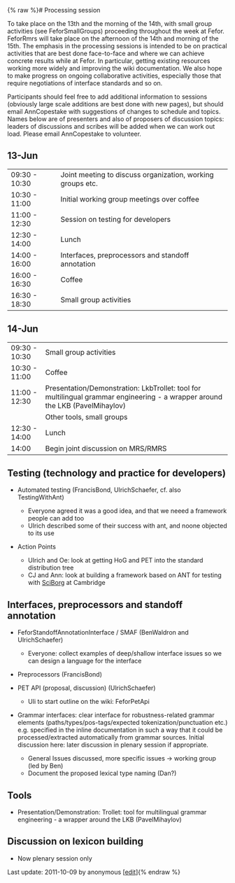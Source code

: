 {% raw %}# Processing session

To take place on the 13th and the morning of the 14th, with small group
activities (see FeforSmallGroups) proceeding
throughout the week at Fefor. FeforRmrs will take place on
the afternoon of the 14th and morning of the 15th. The emphasis in the
processing sessions is intended to be on practical activities that are
best done face-to-face and where we can achieve concrete results while
at Fefor. In particular, getting existing resources working more widely
and improving the wiki documentation. We also hope to make progress on
ongoing collaborative activities, especially those that require
negotiations of interface standards and so on.

Participants should feel free to add additional information to sessions
(obviously large scale additions are best done with new pages), but
should email AnnCopestake with suggestions of changes to
schedule and topics. Names below are of presenters and also of proposers
of discussion topics: leaders of discussions and scribes will be added
when we can work out load. Please email AnnCopestake to
volunteer.

## 13-Jun

|               |                                                            |
|---------------|------------------------------------------------------------|
| 09:30 - 10:30 | Joint meeting to discuss organization, working groups etc. |
| 10:30 - 11:00 | Initial working group meetings over coffee                 |
| 11:00 - 12:30 | Session on testing for developers                          |
| 12:30 - 14:00 | Lunch                                                      |
| 14:00 - 16:00 | Interfaces, preprocessors and standoff annotation          |
| 16:00 - 16:30 | Coffee                                                     |
| 16:30 - 18:30 | Small group activities                 |

## 14-Jun

|               |                                                                                                                                                             |
|---------------|-------------------------------------------------------------------------------------------------------------------------------------------------------------|
| 09:30 - 10:30 | Small group activities                                                                                                                  |
| 10:30 - 11:00 | Coffee                                                                                                                                                      |
| 11:00 - 12:30 | Presentation/Demonstration: LkbTrollet: tool for multilingual grammar engineering - a wrapper around the LKB (PavelMihaylov) |
|               | Other tools, small groups                                                                                                                                   |
| 12:30 - 14:00 | Lunch                                                                                                                                                       |
| 14:00         | Begin joint discussion on MRS/RMRS                                                                                                             |

## Testing (technology and practice for developers)

- Automated testing (FrancisBond,
UlrichSchaefer, cf. also
TestingWithAnt)
  
  - Everyone agreed it was a good idea, and that we neeed a
framework people can add too
  - Ulrich described some of their success with ant, and noone
objected to its use
- Action Points
  - Ulrich and Oe: look at getting HoG and PET into the standard
distribution tree
  - CJ and Ann: look at building a framework based on ANT for
testing with [SciBorg](/SciBorg) at Cambridge

## Interfaces, preprocessors and standoff annotation

- FeforStandoffAnnotationInterface
/ SMAF (BenWaldron and
UlrichSchaefer)
  
  - Everyone: collect examples of deep/shallow interface issues so
we can design a language for the interface
- Preprocessors (FrancisBond)
- PET API (proposal, discussion) (UlrichSchaefer)
  
  - Uli to start outline on the wiki: FeforPetApi
- Grammar interfaces: clear interface for robustness-related grammar
elements (paths/types/pos-tags/expected tokenization/punctuation
etc.) e.g. specified in the inline documentation in such a way that
it could be processed/extracted automatically from grammar sources.
Initial discussion here: later discussion in plenary session if
appropriate.
  - General Issues discussed, more specific issues → working group
(led by Ben)
  - Document the proposed lexical type naming (Dan?)

## Tools

- Presentation/Demonstration: Trollet: tool for multilingual grammar
engineering - a wrapper around the LKB
(PavelMihaylov)

## Discussion on lexicon building

- Now plenary session only

Last update: 2011-10-09 by anonymous [[edit](https://github.com/delph-in/docs/wiki/FeforProcessors/_edit)]{% endraw %}
